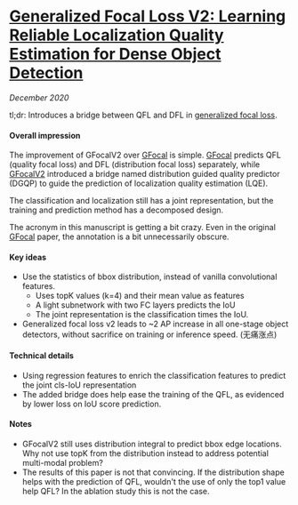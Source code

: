 # [Generalized Focal Loss V2: Learning Reliable Localization Quality Estimation for Dense Object Detection](https://arxiv.org/abs/2011.12885)

_December 2020_

tl;dr: Introduces a bridge between QFL and DFL in [generalized focal loss](gfocal.md).

#### Overall impression
The improvement of GFocalV2 over [GFocal](gfocal.md) is simple. [GFocal](gfocal.md) predicts QFL (quality focal loss) and DFL (distribution focal loss) separately, while [GFocalV2](gfocalv2.md) introduced a bridge named distribution guided quality predictor (DGQP) to guide the prediction of localization quality estimation (LQE). 

The classification and localization still has a joint representation, but the training and prediction method has a decomposed design.

The acronym in this manuscript is getting a bit crazy. Even in the original [GFocal](gfocal.md) paper, the annotation is a bit unnecessarily obscure.

#### Key ideas
- Use the statistics of bbox distribution, instead of vanilla convolutional features. 
	- Uses topK values (k=4) and their mean value as features
	- A light subnetwork with two FC layers predicts the IoU
	- The joint representation is the classification times the IoU. 
- Generalized focal loss v2 leads to ~2 AP increase in all one-stage object detectors, without sacrifice on training or inference speed. (无痛涨点)


#### Technical details
- Using regression features to enrich the classification features to predict the joint cls-IoU representation
- The added bridge does help ease the training of the QFL, as evidenced by lower loss on IoU score prediction.

#### Notes
- GFocalV2 still uses distribution integral to predict bbox edge locations. Why not use topK from the distribution instead to address potential multi-modal problem?
- The results of this paper is not that convincing. If the distribution shape helps with the prediction of QFL, wouldn't the use of only the top1 value help QFL? In the ablation study this is not the case.

